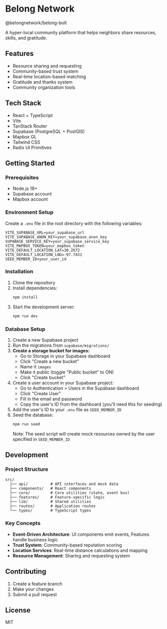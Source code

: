 # Belong Network

@belongnetwork/belong-bolt

A hyper-local community platform that helps neighbors share resources, skills, and gratitude.

## Features

- Resource sharing and requesting
- Community-based trust system
- Real-time location-based matching
- Gratitude and thanks system
- Community organization tools

## Tech Stack

- React + TypeScript
- Vite
- TanStack Router
- Supabase (PostgreSQL + PostGIS)
- Mapbox GL
- Tailwind CSS
- Radix UI Primitives

## Getting Started

### Prerequisites

- Node.js 18+
- Supabase account
- Mapbox account

### Environment Setup

Create a `.env` file in the root directory with the following variables:

```env
VITE_SUPABASE_URL=your_supabase_url
VITE_SUPABASE_ANON_KEY=your_supabase_anon_key
SUPABASE_SERVICE_KEY=your_supabase_service_key
VITE_MAPBOX_TOKEN=your_mapbox_token
VITE_DEFAULT_LOCATION_LAT=30.2672
VITE_DEFAULT_LOCATION_LNG=-97.7431
SEED_MEMBER_ID=your_user_id
```

### Installation

1. Clone the repository
2. Install dependencies:
   ```bash
   npm install
   ```
3. Start the development server:
   ```bash
   npm run dev
   ```

### Database Setup

1. Create a new Supabase project
2. Run the migrations from `supabase/migrations/`
3. **Create a storage bucket for images:**
   - Go to Storage in your Supabase dashboard
   - Click "Create a new bucket"
   - Name it `images`
   - Make it public (toggle "Public bucket" to ON)
   - Click "Create bucket"
4. Create a user account in your Supabase project:
   - Go to Authentication > Users in the Supabase dashboard
   - Click "Create User"
   - Fill in the email and password
   - Copy the user's ID from the dashboard (you'll need this for seeding)
5. Add the user's ID to your `.env` file as `SEED_MEMBER_ID`
6. Seed the database:
   ```bash
   npm run seed
   ```
   Note: The seed script will create mock resources owned by the user specified in `SEED_MEMBER_ID`

## Development

### Project Structure

```
src/
  ├── api/          # API interfaces and mock data
  ├── components/   # React components
  ├── core/         # Core utilities (state, event bus)
  ├── features/     # Feature-specific logic
  ├── lib/          # Shared utilities
  ├── routes/       # Application routes
  └── types/        # TypeScript types
```

### Key Concepts

- **Event-Driven Architecture**: UI components emit events, Features handle business logic
- **Trust System**: Community-based reputation scoring
- **Location Services**: Real-time distance calculations and mapping
- **Resource Management**: Sharing and requesting system

## Contributing

1. Create a feature branch
2. Make your changes
3. Submit a pull request

## License

MIT
